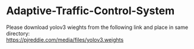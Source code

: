 # Adaptive-Traffic-Control-System 
Please download yolov3 wieghts from the following link and place in same directory: <br> https://pjreddie.com/media/files/yolov3.weights
